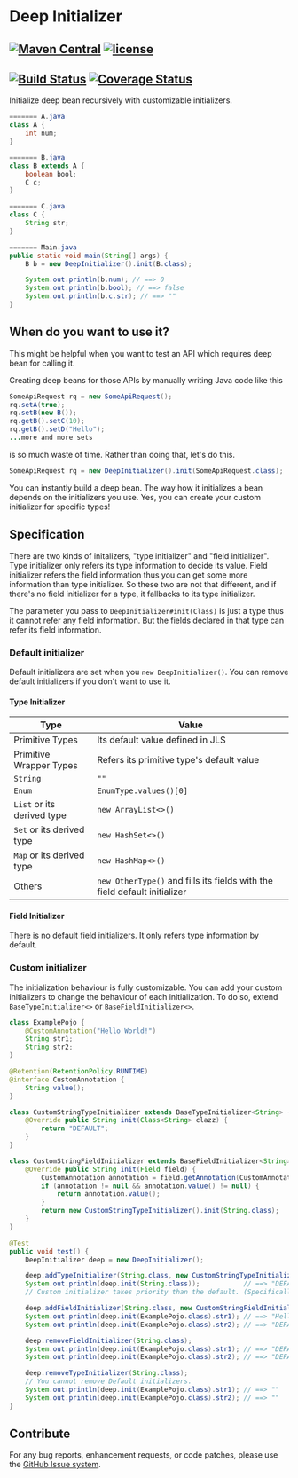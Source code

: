# Deep Initializer
## [![Maven Central](https://maven-badges.herokuapp.com/maven-central/io.github.konohiroaki/deep-initializer-core/badge.svg)](https://maven-badges.herokuapp.com/maven-central/io.github.konohiroaki/deep-initializer-core) [![license](https://img.shields.io/github/license/mashape/apistatus.svg?maxAge=2592000)](https://opensource.org/licenses/mit-license.php)

## [![Build Status](https://travis-ci.org/konohiroaki/deep-initializer.svg?branch=master)](https://travis-ci.org/konohiroaki/deep-initializer) [![Coverage Status](https://coveralls.io/repos/github/konohiroaki/deep-initializer/badge.svg?branch=master)](https://coveralls.io/github/konohiroaki/deep-initializer)

Initialize deep bean recursively with customizable initializers.

```java
======= A.java
class A {
    int num;
}

======= B.java
class B extends A {
    boolean bool;
    C c;
}

======= C.java
class C {
    String str;
}

======= Main.java
public static void main(String[] args) {
    B b = new DeepInitializer().init(B.class);

    System.out.println(b.num); // ==> 0
    System.out.println(b.bool); // ==> false
    System.out.println(b.c.str); // ==> ""
}
```

## When do you want to use it?
This might be helpful when you want to test an API which requires deep bean for calling it.

Creating deep beans for those APIs by manually writing Java code like this

```java
SomeApiRequest rq = new SomeApiRequest();
rq.setA(true);
rq.setB(new B());
rq.getB().setC(10);
rq.getB().setD("Hello");
...more and more sets
```

is so much waste of time. Rather than doing that, let's do this.

```java
SomeApiRequest rq = new DeepInitializer().init(SomeApiRequest.class);
```

You can instantly build a deep bean. The way how it initializes a bean depends on the initializers you use. Yes, you can create your custom initializer for specific types!

## Specification

There are two kinds of initalizers, "type initializer" and "field initializer". Type initializer only refers its type information to decide its value. Field initializer refers the field information thus you can get some more information than type initializer. So these two are not that different, and if there's no field initializer for a type, it fallbacks to its type initializer.

The parameter you pass to `DeepInitializer#init(Class)` is just a type thus it cannot refer any field information. But the fields declared in that type can refer its field information.

### Default initializer

Default initializers are set when you `new DeepInitializer()`. You can remove default initializers if you don't want to use it.

#### Type Initializer
| Type | Value |
|---|---|
| Primitive Types | Its default value defined in JLS |
| Primitive Wrapper Types | Refers its primitive type's default value |
| `String` | `""` |
| `Enum`| `EnumType.values()[0]`|
| `List` or its derived type | `new ArrayList<>()` |
| `Set` or its derived type | `new HashSet<>()` |
| `Map` or its derived type | `new HashMap<>()` |
| Others | `new OtherType()` and fills its fields with the field default initializer |

#### Field Initializer

There is no default field initializers. It only refers type information by default.

### Custom initializer

The initialization behaviour is fully customizable. You can add your custom initializers to change the behaviour of each initialization. To do so, extend `BaseTypeInitializer<>` or `BaseFieldInitializer<>`.

```java
class ExamplePojo {
    @CustomAnnotation("Hello World!")
    String str1;
    String str2;
}

@Retention(RetentionPolicy.RUNTIME)
@interface CustomAnnotation {
    String value();
}

class CustomStringTypeInitializer extends BaseTypeInitializer<String> {
    @Override public String init(Class<String> clazz) {
        return "DEFAULT";
    }
}

class CustomStringFieldInitializer extends BaseFieldInitializer<String> {
    @Override public String init(Field field) {
        CustomAnnotation annotation = field.getAnnotation(CustomAnnotation.class);
        if (annotation != null && annotation.value() != null) {
            return annotation.value();
        }
        return new CustomStringTypeInitializer().init(String.class);
    }
}

@Test
public void test() {
    DeepInitializer deep = new DeepInitializer();

    deep.addTypeInitializer(String.class, new CustomStringTypeInitializer());
    System.out.println(deep.init(String.class));           // ==> "DEFAULT"
    // Custom initializer takes priority than the default. (Specifically, later added has higher priority)

    deep.addFieldInitializer(String.class, new CustomStringFieldInitializer());
    System.out.println(deep.init(ExamplePojo.class).str1); // ==> "Hello World!"
    System.out.println(deep.init(ExamplePojo.class).str2); // ==> "DEFAULT"

    deep.removeFieldInitializer(String.class);
    System.out.println(deep.init(ExamplePojo.class).str1); // ==> "DEFAULT"
    System.out.println(deep.init(ExamplePojo.class).str2); // ==> "DEFAULT"

    deep.removeTypeInitializer(String.class);
    // You cannot remove Default initializers.
    System.out.println(deep.init(ExamplePojo.class).str1); // ==> ""
    System.out.println(deep.init(ExamplePojo.class).str2); // ==> ""
}
```

## Contribute
For any bug reports, enhancement requests, or code patches, please use the [GitHub Issue system](https://github.com/konohiroaki/deep-initializer/issues).